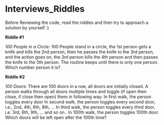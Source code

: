 # Interviews_Riddles

Before Reviewing the code, read the riddles and then try to approach a solution by yourself :)

**Riddle #1**

_100 People in a Circle:_
100 People stand in a circle, the 1st person gets a knife and kills the 2nd person, then he passes the knife to the 3rd person, and the action goes on,
the 3rd person kills the 4th person and then passes the knife to the 5th person. The routine keeps until there is only one person.
Which number person it is?


**Riddle #2**

_100 Doors:_
There are 100 doors in a row, all doors are initially closed. 
A person walks through all doors multiple times and toggle (if open then close, if close then open) them in following way: 
In first walk, the person toggles every door
In second walk, the person toggles every second door, i.e., 2nd, 4th, 6th, 8th, … 
In third walk, the person toggles every third door, i.e. 3rd, 6th, 9th, … 
and so on..
In 100th walk, the person toggles 100th door.
Which doors will be left open after the 100th time?
